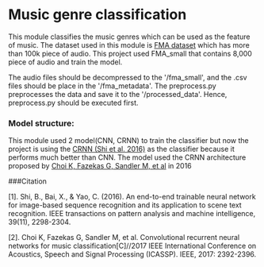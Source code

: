 # Music genre classification

This module classifies the music genres which can be used as the feature of music. The dataset used in this module is [FMA dataset](https://github.com/mdeff/fma) which has more than 100k piece of audio. This project used FMA_small that contains 8,000 piece of audio and train the model. 

The audio files should be decompressed to the '/fma_small', and the .csv files should be place in the '/fma_metadata'. The preprocess.py preprocesses the data and save it to the '/processed_data'. Hence, preprocess.py should be executed first.

### Model structure:
This module used 2 model(CNN, CRNN) to train the classifier but now the project is using the [CRNN (Shi et al. 2016)](https://arxiv.org/pdf/1507.05717.pdf) as the classifier because it performs much better than CNN. The model used the CRNN architecture proposed by [Choi K, Fazekas G, Sandler M, et al](https://arxiv.org/pdf/1609.04243.pdf) in 2016

###Citation

[1]. Shi, B., Bai, X., & Yao, C. (2016). An end-to-end trainable neural network for image-based sequence recognition and its application to scene text recognition. IEEE transactions on pattern analysis and machine intelligence, 39(11), 2298-2304.

[2]. Choi K, Fazekas G, Sandler M, et al. Convolutional recurrent neural networks for music classification[C]//2017 IEEE International Conference on Acoustics, Speech and Signal Processing (ICASSP). IEEE, 2017: 2392-2396.
